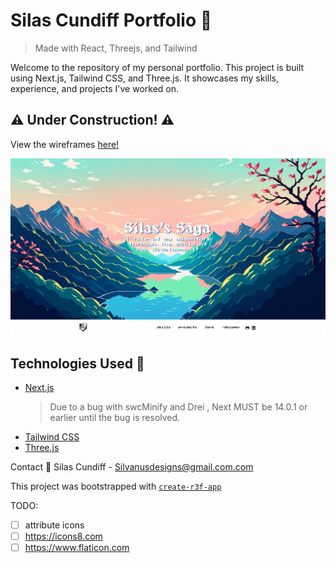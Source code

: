 # Silas Cundiff Portfolio :rocket:

> Made with React, Threejs, and Tailwind

Welcome to the repository of my personal portfolio. This project is built using Next.js, Tailwind CSS, and Three.js. It showcases my skills, experience, and projects I've worked on.

## :warning: Under Construction! :warning:

View the wireframes [here!](https://www.figma.com/file/4lVo9k1MzhK1y2SqeayjGt/Zenify-UI-Revamp?type=design&node-id=48%3A215&mode=design&t=iuKOO0dkunUUl19D-1)

![Project Image](./public/img/project-image.png)

## Technologies Used :wrench:

- [Next.js](https://nextjs.org/)
  > Due to a bug with swcMinify and Drei <Text />, Next MUST be 14.0.1 or earlier until the bug is resolved.
- [Tailwind CSS](https://tailwindcss.com/)
- [Three.js](https://threejs.org/)

Contact :email:
Silas Cundiff - Silvanusdesigns@gmail.com.com

This project was bootstrapped with [`create-r3f-app`](https://github.com/utsuboco/create-r3f-app)

TODO:

- [ ] attribute icons
- [ ] https://icons8.com
- [ ] https://www.flaticon.com

